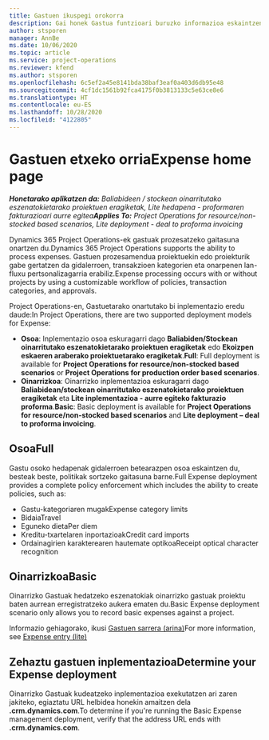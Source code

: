 ```yaml
---
title: Gastuen ikuspegi orokorra
description: Gai honek Gastua funtzioari buruzko informazioa eskaintzen du Project Operations-en.
author: stsporen
manager: AnnBe
ms.date: 10/06/2020
ms.topic: article
ms.service: project-operations
ms.reviewer: kfend
ms.author: stsporen
ms.openlocfilehash: 6c5ef2a45e8141bda38baf3eaf0a403d6db95e48
ms.sourcegitcommit: 4cf1dc1561b92fca4175f0b3813133c5e63ce8e6
ms.translationtype: HT
ms.contentlocale: eu-ES
ms.lasthandoff: 10/28/2020
ms.locfileid: "4122805"
---
```

# <a name="expense-home-page"></a><span data-ttu-id="f8d2a-103">Gastuen etxeko orria</span><span class="sxs-lookup"><span data-stu-id="f8d2a-103">Expense home page</span></span>

<span data-ttu-id="f8d2a-104">_**Honetarako aplikatzen da:** Baliabideen / stockean oinarritutako eszenatokietarako proiektuen eragiketak, Lite hedapena - proformaren fakturazioari aurre egitea_</span><span class="sxs-lookup"><span data-stu-id="f8d2a-104">_**Applies To:** Project Operations for resource/non-stocked based scenarios, Lite deployment - deal to proforma invoicing_</span></span>


<span data-ttu-id="f8d2a-105">Dynamics 365 Project Operations-ek gastuak prozesatzeko gaitasuna onartzen du.</span><span class="sxs-lookup"><span data-stu-id="f8d2a-105">Dynamics 365 Project Operations supports the ability to process expenses.</span></span> <span data-ttu-id="f8d2a-106">Gastuen prozesamendua proiektuekin edo proiekturik gabe gertatzen da gidalerroen, transakzioen kategorien eta onarpenen lan-fluxu pertsonalizagarria erabiliz.</span><span class="sxs-lookup"><span data-stu-id="f8d2a-106">Expense processing occurs with or without projects by using a customizable workflow of policies, transaction categories, and approvals.</span></span>

<span data-ttu-id="f8d2a-107">Project Operations-en, Gastuetarako onartutako bi inplementazio eredu daude:</span><span class="sxs-lookup"><span data-stu-id="f8d2a-107">In Project Operations, there are two supported deployment models for Expense:</span></span> 

- <span data-ttu-id="f8d2a-108">**Osoa**: Inplementazio osoa eskuragarri dago **Baliabiden/Stockean oinarritutako eszenatokietarako proiektuen eragiketak** edo **Ekoizpen eskaeren araberako proiektuetarako eragiketak**.</span><span class="sxs-lookup"><span data-stu-id="f8d2a-108">**Full**: Full deployment is available for **Project Operations for resource/non-stocked based scenarios** or **Project Operations for production order based scenarios**.</span></span>
- <span data-ttu-id="f8d2a-109">**Oinarrizkoa**: Oinarrizko inplementazioa eskuragarri dago **Baliabidean/stockean oinarritutako eszenatokietarako proiektuen eragiketak** eta **Lite inplementazioa - aurre egiteko fakturazio proforma**.</span><span class="sxs-lookup"><span data-stu-id="f8d2a-109">**Basic**: Basic deployment is available for **Project Operations for resource/non-stocked based scenarios** and **Lite deployment – deal to proforma invoicing**.</span></span>

## <a name="full"></a><span data-ttu-id="f8d2a-110">Osoa</span><span class="sxs-lookup"><span data-stu-id="f8d2a-110">Full</span></span> 
<span data-ttu-id="f8d2a-111">Gastu osoko hedapenak gidalerroen betearazpen osoa eskaintzen du, besteak beste, politikak sortzeko gaitasuna barne.</span><span class="sxs-lookup"><span data-stu-id="f8d2a-111">Full Expense deployment provides a complete policy enforcement which includes the ability to create policies, such as:</span></span>

  - <span data-ttu-id="f8d2a-112">Gastu-kategoriaren mugak</span><span class="sxs-lookup"><span data-stu-id="f8d2a-112">Expense category limits</span></span>
  - <span data-ttu-id="f8d2a-113">Bidaia</span><span class="sxs-lookup"><span data-stu-id="f8d2a-113">Travel</span></span>
  - <span data-ttu-id="f8d2a-114">Eguneko dieta</span><span class="sxs-lookup"><span data-stu-id="f8d2a-114">Per diem</span></span>
  - <span data-ttu-id="f8d2a-115">Kreditu-txartelaren inportazioak</span><span class="sxs-lookup"><span data-stu-id="f8d2a-115">Credit card imports</span></span>
  - <span data-ttu-id="f8d2a-116">Ordainagirien karakterearen hautemate optikoa</span><span class="sxs-lookup"><span data-stu-id="f8d2a-116">Receipt optical character recognition</span></span>

## <a name="basic"></a><span data-ttu-id="f8d2a-117">Oinarrizkoa</span><span class="sxs-lookup"><span data-stu-id="f8d2a-117">Basic</span></span> 
<span data-ttu-id="f8d2a-118">Oinarrizko Gastuak hedatzeko eszenatokiak oinarrizko gastuak proiektu baten aurrean erregistratzeko aukera ematen du.</span><span class="sxs-lookup"><span data-stu-id="f8d2a-118">Basic Expense deployment scenario only allows you to record basic expenses against a project.</span></span> 

<span data-ttu-id="f8d2a-119">Informazio gehiagorako, ikusi [Gastuen sarrera (arina)](basic-expense.md)</span><span class="sxs-lookup"><span data-stu-id="f8d2a-119">For more information, see [Expense entry (lite)](basic-expense.md)</span></span>

## <a name="determine-your-expense-deployment"></a><span data-ttu-id="f8d2a-120">Zehaztu gastuen inplementazioa</span><span class="sxs-lookup"><span data-stu-id="f8d2a-120">Determine your Expense deployment</span></span>
<span data-ttu-id="f8d2a-121">Oinarrizko Gastuak kudeatzeko inplementazioa exekutatzen ari zaren jakiteko, egiaztatu URL helbidea honekin amaitzen dela **.crm.dynamics.com**.</span><span class="sxs-lookup"><span data-stu-id="f8d2a-121">To determine if you're running the Basic Expense management deployment, verify that the address URL ends with **.crm.dynamics.com**.</span></span> 
